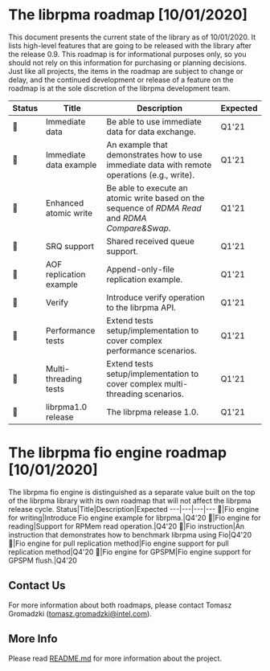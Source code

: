 # **The librpma roadmap [10/01/2020]**
This document presents the current state of the library as of 10/01/2020. 
It lists high-level features that are going to be released with the library after the release 0.9.
This roadmap is for informational purposes only, so you should not rely on this information for purchasing or planning decisions. Just like all projects, the items in the roadmap are subject to change or delay, and the continued development or release of a feature on the roadmap is at the sole discretion of the librpma development team.

Status|Title|Description|Expected
---|---|---|---
:black_square_button:|Immediate data|Be able to use immediate data for data exchange.|Q1'21
:black_square_button:|Immediate data example| An example that demonstrates how to use immediate data with remote operations (e.g., write).|Q1'21
:black_square_button:|Enhanced atomic write|Be able to execute an atomic write based on the sequence of *RDMA Read* and *RDMA Compare&Swap*.|Q1'21
:black_square_button:|SRQ support|Shared received queue support.|Q1'21
:black_square_button:|AOF replication example|Append-only-file replication example.|Q1'21
:black_square_button:|Verify|Introduce verify operation to the librpma API.|Q1'21
:black_square_button:|Performance tests|Extend tests setup/implementation to cover complex performance scenarios.|Q1'21
:black_square_button:|Multi-threading tests|Extend tests setup/implementation to cover complex multi-threading scenarios.|Q1'21
:black_square_button:|librpma1.0 release|The librpma release 1.0.|Q1'21

# **The librpma fio engine roadmap [10/01/2020]**
The librpma fio engine is distinguished as a separate value built on the top of the librpma library with its own roadmap that will not affect the librpma release cycle.
Status|Title|Description|Expected
---|---|---|---
:black_square_button:|Fio engine for writing|Introduce Fio engine example for librpma.|Q4'20
:black_square_button:|Fio engine for reading|Support for RPMem read operation.|Q4'20
:black_square_button:|Fio instruction|An instruction that demonstrates how to benchmark librpma using Fio|Q4'20
:black_square_button:|Fio engine for pull replication method|Fio engine support for pull replication method|Q4'20
:black_square_button:|Fio engine for GPSPM|Fio engine support for GPSPM flush.|Q4'20

## Contact Us

For more information about both roadmaps, please contact
Tomasz Gromadzki (tomasz.gromadzki@intel.com).

## More Info

Please read [README.md](README.md) for more information about the project.
